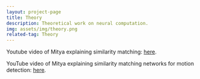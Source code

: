 ```yaml
---
layout: project-page
title: Theory
description: Theoretical work on neural computation.
img: assets/img/theory.png
related-tag: Theory
---
```



Youtube video of Mitya explaining similarity matching: [here](https://www.youtube.com/watch?v=KofBYS9y6q4).

YouTube video of Mitya explaining similarity matching networks for motion detection: [here](https://www.youtube.com/watch?v=w6zVvfkyBfE).
